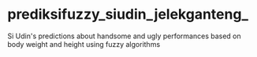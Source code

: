 # prediksifuzzy_siudin_jelekganteng_
Si Udin's predictions about handsome and ugly performances based on body weight and height using fuzzy algorithms
